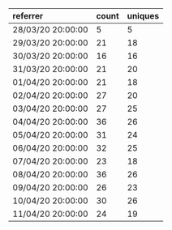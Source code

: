 | referrer          | count | uniques |
| :---------------- | :---- | :------ |
| 28/03/20 20:00:00 | 5     | 5       |
| 29/03/20 20:00:00 | 21    | 18      |
| 30/03/20 20:00:00 | 16    | 16      |
| 31/03/20 20:00:00 | 21    | 20      |
| 01/04/20 20:00:00 | 21    | 18      |
| 02/04/20 20:00:00 | 27    | 20      |
| 03/04/20 20:00:00 | 27    | 25      |
| 04/04/20 20:00:00 | 36    | 26      |
| 05/04/20 20:00:00 | 31    | 24      |
| 06/04/20 20:00:00 | 32    | 25      |
| 07/04/20 20:00:00 | 23    | 18      |
| 08/04/20 20:00:00 | 36    | 26      |
| 09/04/20 20:00:00 | 26    | 23      |
| 10/04/20 20:00:00 | 30    | 26      |
| 11/04/20 20:00:00 | 24    | 19      |